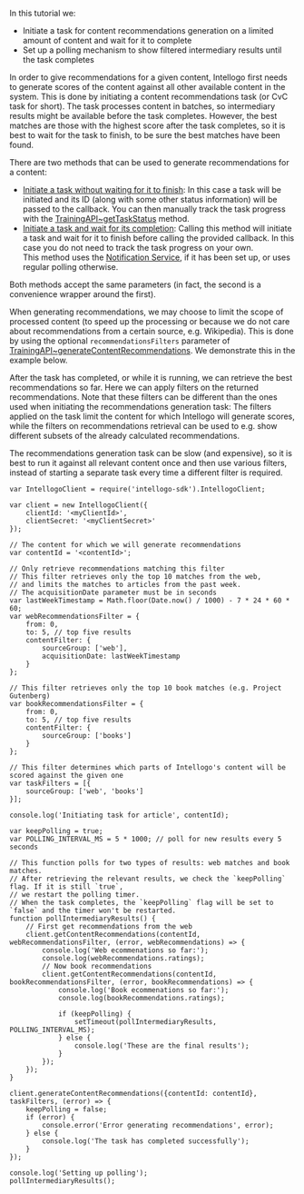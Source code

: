 In this tutorial we:
* Initiate a task for content recommendations generation on a limited amount of content and wait for it to complete
* Set up a polling mechanism to show filtered intermediary results until the task completes

In order to give recommendations for a given content, Intellogo first needs to generate scores of the content against all other available content in the system. This is done by initiating a content recommendations task (or CvC task for short). The task processes content in batches, so intermediary results might be available before the task completes. However, the best matches are those with the highest score after the task completes, so it is best to wait for the task to finish, to be sure the best matches have been found.

There are two methods that can be used to generate recommendations for a content:
* [Initiate a task without waiting for it to finish](TrainingAPI.html#initiateContentRecommendationGeneration): In this case a task will be initiated and its ID (along with some other status information) will be passed to the callback. You can then manually track the task progress with the [TrainingAPI~getTaskStatus](TrainingAPI.html#getTaskStatus) method.
* [Initiate a task and wait for its completion](TrainingAPI.html#generateContentRecommendations): Calling this method will initiate a task and wait for it to finish before calling the provided callback. In this case you do not need to track the task progress on your own.<br>This method uses the [Notification Service](tutorial-notifications-service.html), if it has been set up, or uses regular polling otherwise.

Both methods accept the same parameters (in fact, the second is a convenience wrapper around the first).

When generating recommendations, we may choose to limit the scope of processed content (to speed up the processing or because we do not care about recommendations from a certain source, e.g. Wikipedia). This is done by using the optional `recommendationsFilters` parameter of [TrainingAPI~generateContentRecommendations](TrainingAPI.html#initiateContentRecommendationGeneration). We demonstrate this in the example below.

After the task has completed, or while it is running, we can retrieve the best recommendations so far. Here we can apply filters on the returned recommendations. Note that these filters can be different than the ones used when initiating the recommendations generation task: The filters applied on the task limit the content for which Intellogo will generate scores, while the filters on recommendations retrieval can be used to e.g. show different subsets of the already calculated recommendations.

The recommendations generation task can be slow (and expensive), so it is best to run it against all relevant content once and then use various filters, instead of starting a separate task every time a different filter is required.


```
var IntellogoClient = require('intellogo-sdk').IntellogoClient;

var client = new IntellogoClient({
    clientId: '<myClientId>',
    clientSecret: '<myClientSecret>'
});

// The content for which we will generate recommendations
var contentId = '<contentId>';

// Only retrieve recommendations matching this filter
// This filter retrieves only the top 10 matches from the web,
// and limits the matches to articles from the past week.
// The acquisitionDate parameter must be in seconds
var lastWeekTimestamp = Math.floor(Date.now() / 1000) - 7 * 24 * 60 * 60;
var webRecommendationsFilter = {
    from: 0,
    to: 5, // top five results
    contentFilter: {
        sourceGroup: ['web'],
        acquisitionDate: lastWeekTimestamp
    }
};

// This filter retrieves only the top 10 book matches (e.g. Project Gutenberg)
var bookRecommendationsFilter = {
    from: 0,
    to: 5, // top five results
    contentFilter: {
        sourceGroup: ['books']
    }
};

// This filter determines which parts of Intellogo's content will be scored against the given one
var taskFilters = [{
    sourceGroup: ['web', 'books']
}];

console.log('Initiating task for article', contentId);

var keepPolling = true;
var POLLING_INTERVAL_MS = 5 * 1000; // poll for new results every 5 seconds

// This function polls for two types of results: web matches and book matches.
// After retrieving the relevant results, we check the `keepPolling` flag. If it is still `true`,
// we restart the polling timer.
// When the task completes, the `keepPolling` flag will be set to `false` and the timer won't be restarted.
function pollIntermediaryResults() {
    // First get recommendations from the web
    client.getContentRecommendations(contentId, webRecommendationsFilter, (error, webRecommendations) => {
        console.log('Web ecommenations so far:');
        console.log(webRecommendations.ratings);
        // Now book recommendations
        client.getContentRecommendations(contentId, bookRecommendationsFilter, (error, bookRecommendations) => {
            console.log('Book ecommenations so far:');
            console.log(bookRecommendations.ratings);

            if (keepPolling) {
                setTimeout(pollIntermediaryResults, POLLING_INTERVAL_MS);
            } else {
                console.log('These are the final results');
            }
        });
    });
}

client.generateContentRecommendations({contentId: contentId}, taskFilters, (error) => {
    keepPolling = false;
    if (error) {
        console.error('Error generating recommendations', error);
    } else {
        console.log('The task has completed successfully');
    }
});

console.log('Setting up polling');
pollIntermediaryResults();
```
